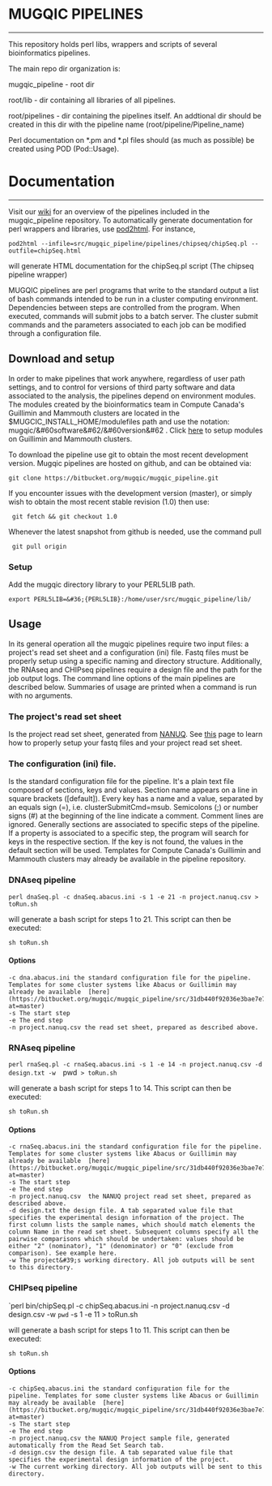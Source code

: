 # MUGQIC PIPELINES
-------------

This repository holds perl libs, wrappers and scripts of several bioinformatics pipelines.

The main repo dir organization is:

mugqic_pipeline  -  root dir

root/lib       - dir containing all libraries of all pipelines. 

root/pipelines - dir containing the pipelines itself. An addtional dir should be created in this dir with the pipeline name \(root/pipeline/Pipeline_name\)

Perl documentation on *.pm and *.pl files should \(as much as possible\) be created using POD \(Pod::Usage\). 


# Documentation 
-------------

Visit our [wiki](https://biowiki.atlassian.net/wiki/display/PS/Pipeline+Space+Home) for an overview of the pipelines included in the mugqic_pipeline repository. To automatically generate documentation for perl wrappers and libraries, use [pod2html](http://perldoc.perl.org/Pod/Html.html). For instance, 

`pod2html --infile=src/mugqic_pipeline/pipelines/chipseq/chipSeq.pl --outfile=chipSeq.html`

will generate HTML documentation for the chipSeq.pl script (The chipseq pipeline wrapper)

MUGQIC pipelines are perl programs that write to the standard output a list of bash commands intended to be run in a cluster computing environment. Dependencies between steps are controlled from the program. When executed, commands will submit jobs to a batch server. The cluster submit commands and the parameters associated to each job can be modified through a configuration file.


## Download and setup

In order to make pipelines that work anywhere, regardless of user path settings, and to control for versions of third party software and data associated to the analysis, the pipelines depend on environment modules. The modules created by the bioinformatics team in Compute Canada&#39;s Guillimin and Mammouth clusters are located in the &#36;MUGCIC_INSTALL_HOME/modulefiles path and use the notation: mugqic/&#60software&#62/&#60version&#62 . Click [here](https://biowiki.atlassian.net/wiki/display/CS/Software+and+Data+Dependencies) to setup modules on Guillimin and Mammouth clusters.


To download the pipeline use git to obtain the most recent development version. Mugqic pipelines are hosted on github, and can be obtained via:

`git clone https://bitbucket.org/mugqic/mugqic_pipeline.git`


If you encounter issues with the development version (master), or simply wish to obtain the most recent stable revision (1.0) then use:

` git fetch && git checkout 1.0`

Whenever the latest snapshot from github is needed, use the command pull

` git pull origin`

### Setup

Add the mugqic directory library to your PERL5LIB path.

`export PERL5LIB=&#36;{PERL5LIB}:/home/user/src/mugqic_pipeline/lib/`

## Usage

In its general operation all the mugqic pipelines require two input files: a project&#39;s read set sheet and a configuration (ini) file. Fastq files must be properly setup using a specific naming and directory structure. Additionally, the RNAseq and CHIPseq pipelines require a design file and the path for the job output logs. The command line options of the main pipelines are described below. Summaries of usage are printed when a command is run with no arguments. 

### The project&#39;s read set sheet 

Is the project read set sheet, generated from [NANUQ](http://gqinnovationcenter.com/index.aspx). See [this](https://biowiki.atlassian.net/wiki/display/PS/Read+Set+Files+%28FastQ%29+Setup) page to learn how to properly setup your fastq files and your project read set sheet.


### The configuration (ini) file. 
Is the standard configuration file for the pipeline. It&#39;s a plain text file composed of sections, keys and values. Section name appears on a line in square brackets ([default]). Every key has a name and a value, separated by an equals sign (=), i.e. clusterSubmitCmd=msub. Semicolons (;) or number signs (#) at the beginning of the line indicate a comment. Comment lines are ignored. Generally sections are associated to specific steps of the pipeline. If a property is associated to a specific step, the program will search for keys in the respective section. If the key is not found, the values in the default section will be used. Templates for Compute Canada&#39;s Guillimin and Mammouth clusters may already be available in the pipeline repository.


### DNAseq pipeline

`perl dnaSeq.pl -c dnaSeq.abacus.ini -s 1 -e 21 -n project.nanuq.csv > toRun.sh`

will generate a bash script for steps 1 to 21. This script can then be executed:

`sh toRun.sh`

#### Options

    -c dna.abacus.ini the standard configuration file for the pipeline. Templates for some cluster systems like Abacus or Guillimin may already be available  [here](https://bitbucket.org/mugqic/mugqic_pipeline/src/31db440f92036e3bae7e7a9676fdb57c3a9f3112/pipelines/dnaseq/?at=master)
    -s The start step
    -e The end step
    -n project.nanuq.csv the read set sheet, prepared as described above.

### RNAseq pipeline

`perl rnaSeq.pl -c rnaSeq.abacus.ini -s 1 -e 14 -n project.nanuq.csv -d design.txt -w  `pwd` > toRun.sh`

will generate a bash script for steps 1 to 14. This script can then be executed:

`sh toRun.sh `

#### Options

    -c rnaSeq.abacus.ini the standard configuration file for the pipeline. Templates for some cluster systems like Abacus or Guillimin may already be available  [here](https://bitbucket.org/mugqic/mugqic_pipeline/src/31db440f92036e3bae7e7a9676fdb57c3a9f3112/pipelines/rnaseq/?at=master)
    -s The start step
    -e The end step
    -n project.nanuq.csv  the NANUQ project read set sheet, prepared as described above.
    -d design.txt the design file. A tab separated value file that specifies the experimental design information of the project. The first column lists the sample names, which should match elements the column Name in the read set sheet. Subsequent columns specify all the pairwise comparisons which should be undertaken: values should be either "2" (nominator), "1" (denominator) or "0" (exclude from comparison). See example here. 
    -w The project&#39;s working directory. All job outputs will be sent to this directory.

### CHIPseq pipeline

`perl bin/chipSeq.pl -c chipSeq.abacus.ini -n project.nanuq.csv -d design.csv -w  ``pwd`` -s 1 -e 11 > toRun.sh

will generate a bash script for steps 1 to 11. This script can then be executed:

`sh toRun.sh`

#### Options

    -c chipSeq.abacus.ini the standard configuration file for the pipeline. Templates for some cluster systems like Abacus or Guillimin may already be available  [here](https://bitbucket.org/mugqic/mugqic_pipeline/src/31db440f92036e3bae7e7a9676fdb57c3a9f3112/pipelines/chipseq/?at=master)
    -s The start step
    -e The end step
    -n project.nanuq.csv the NANUQ Project sample file, generated automatically from the Read Set Search tab.
    -d design.csv the design file. A tab separated value file that specifies the experimental design information of the project.
    -w The current working directory. All job outputs will be sent to this directory.
